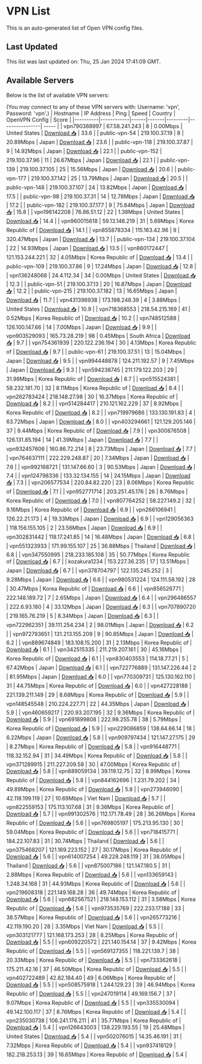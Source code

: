 # VPN List

This is an auto-generated list of Open VPN config files.

## Last Updated

This list was last updated on: Thu, 25 Jan 2024 17:41:09 GMT.

## Available Servers

Below is the list of available VPN servers:

(You may connect to any of these VPN servers with: Username: 'vpn', Password: 'vpn'.)
| Hostname | IP Address | Ping | Speed | Country | OpenVPN Config | Score |
|----------|------------|------|-------|---------|----------------| ----- |
| vpn790388997 | 67.58.241.243 | 8 | 0.00Mbps | United States | [Download 📥](./configs/server_0_US.ovpn) | 33.6 |
| public-vpn-54 | 219.100.37.19 | 8 | 20.89Mbps | Japan | [Download 📥](./configs/server_1_JP.ovpn) | 23.6 |
| public-vpn-118 | 219.100.37.87 | 9 | 14.92Mbps | Japan | [Download 📥](./configs/server_2_JP.ovpn) | 22.1 |
| public-vpn-152 | 219.100.37.96 | 11 | 26.67Mbps | Japan | [Download 📥](./configs/server_3_JP.ovpn) | 22.1 |
| public-vpn-139 | 219.100.37.105 | 25 | 15.56Mbps | Japan | [Download 📥](./configs/server_4_JP.ovpn) | 20.6 |
| public-vpn-177 | 219.100.37.142 | 25 | 13.79Mbps | Japan | [Download 📥](./configs/server_5_JP.ovpn) | 20.5 |
| public-vpn-148 | 219.100.37.107 | 24 | 13.82Mbps | Japan | [Download 📥](./configs/server_6_JP.ovpn) | 17.5 |
| public-vpn-98 | 219.100.37.31 | 14 | 12.78Mbps | Japan | [Download 📥](./configs/server_7_JP.ovpn) | 17.2 |
| public-vpn-182 | 219.100.37.177 | 9 | 75.84Mbps | Japan | [Download 📥](./configs/server_8_JP.ovpn) | 15.8 |
| vpn196142208 | 76.86.51.12 | 22 | 1.38Mbps | United States | [Download 📥](./configs/server_9_US.ovpn) | 14.4 |
| vpn960015618 | 59.13.146.219 | 31 | 5.69Mbps | Korea Republic of | [Download 📥](./configs/server_10_KR.ovpn) | 14.1 |
| vpn855878334 | 115.163.42.96 | 9 | 320.47Mbps | Japan | [Download 📥](./configs/server_11_JP.ovpn) | 13.7 |
| public-vpn-134 | 219.100.37.104 | 22 | 14.93Mbps | Japan | [Download 📥](./configs/server_12_JP.ovpn) | 13.5 |
| vpn860172447 | 121.153.244.221 | 32 | 4.05Mbps | Korea Republic of | [Download 📥](./configs/server_13_KR.ovpn) | 13.4 |
| public-vpn-109 | 219.100.37.86 | 9 | 17.24Mbps | Japan | [Download 📥](./configs/server_14_JP.ovpn) | 12.8 |
| vpn136248068 | 24.4.112.34 | 34 | 0.00Mbps | United States | [Download 📥](./configs/server_15_US.ovpn) | 12.3 |
| public-vpn-51 | 219.100.37.13 | 20 | 16.87Mbps | Japan | [Download 📥](./configs/server_16_JP.ovpn) | 12.2 |
| public-vpn-215 | 219.100.37.182 | 13 | 16.65Mbps | Japan | [Download 📥](./configs/server_17_JP.ovpn) | 11.7 |
| vpn431396938 | 173.198.248.39 | 4 | 3.88Mbps | United States | [Download 📥](./configs/server_18_US.ovpn) | 10.9 |
| vpn718368553 | 218.54.215.169 | 41 | 0.52Mbps | Korea Republic of | [Download 📥](./configs/server_19_KR.ovpn) | 10.2 |
| vpn748512588 | 126.100.147.66 | 14 | 7.00Mbps | Japan | [Download 📥](./configs/server_20_JP.ovpn) | 9.9 |
| vpn903529093 | 165.73.28.219 | 98 | 0.45Mbps | South Africa | [Download 📥](./configs/server_21_ZA.ovpn) | 9.7 |
| vpn754361939 | 220.122.236.194 | 30 | 4.13Mbps | Korea Republic of | [Download 📥](./configs/server_22_KR.ovpn) | 9.7 |
| public-vpn-61 | 219.100.37.51 | 13 | 15.04Mbps | Japan | [Download 📥](./configs/server_23_JP.ovpn) | 9.5 |
| vpn994448878 | 124.211.192.57 | 9 | 7.45Mbps | Japan | [Download 📥](./configs/server_24_JP.ovpn) | 9.3 |
| vpn594238745 | 211.179.122.203 | 29 | 31.98Mbps | Korea Republic of | [Download 📥](./configs/server_25_KR.ovpn) | 8.7 |
| vpn515524381 | 58.232.181.70 | 32 | 8.11Mbps | Korea Republic of | [Download 📥](./configs/server_26_KR.ovpn) | 8.4 |
| vpn262783424 | 218.148.27.98 | 30 | 16.37Mbps | Korea Republic of | [Download 📥](./configs/server_27_KR.ovpn) | 8.2 |
| vpn514284417 | 210.121.162.229 | 37 | 8.92Mbps | Korea Republic of | [Download 📥](./configs/server_28_KR.ovpn) | 8.2 |
| vpn719979686 | 133.130.191.83 | 4 | 63.72Mbps | Japan | [Download 📥](./configs/server_29_JP.ovpn) | 8.0 |
| vpn403294661 | 121.129.205.146 | 37 | 9.44Mbps | Korea Republic of | [Download 📥](./configs/server_30_KR.ovpn) | 7.9 |
| vpn300876508 | 126.131.85.194 | 14 | 41.39Mbps | Japan | [Download 📥](./configs/server_31_JP.ovpn) | 7.7 |
| vpn932457606 | 160.86.72.214 | 8 | 23.73Mbps | Japan | [Download 📥](./configs/server_32_JP.ovpn) | 7.7 |
| vpn764637111 | 222.229.248.87 | 20 | 7.34Mbps | Japan | [Download 📥](./configs/server_33_JP.ovpn) | 7.6 |
| vpn992168721 | 131.147.66.60 | 3 | 90.53Mbps | Japan | [Download 📥](./configs/server_34_JP.ovpn) | 7.4 |
| vpn124798336 | 133.32.134.155 | 14 | 24.15Mbps | Japan | [Download 📥](./configs/server_35_JP.ovpn) | 7.3 |
| vpn206577534 | 220.84.82.220 | 23 | 8.06Mbps | Korea Republic of | [Download 📥](./configs/server_36_KR.ovpn) | 7.1 |
| vpn952771714 | 203.251.45.176 | 26 | 8.76Mbps | Korea Republic of | [Download 📥](./configs/server_37_KR.ovpn) | 7.0 |
| vpn807764252 | 58.227.149.2 | 32 | 9.16Mbps | Korea Republic of | [Download 📥](./configs/server_38_KR.ovpn) | 6.9 |
| vpn266106941 | 126.22.21.173 | 4 | 19.33Mbps | Japan | [Download 📥](./configs/server_39_JP.ovpn) | 6.9 |
| vpn129056363 | 118.156.155.105 | 2 | 23.56Mbps | Japan | [Download 📥](./configs/server_40_JP.ovpn) | 6.9 |
| vpn302831442 | 118.17.241.85 | 14 | 16.48Mbps | Japan | [Download 📥](./configs/server_41_JP.ovpn) | 6.8 |
| vpn551323933 | 171.99.155.107 | 25 | 36.88Mbps | Thailand | [Download 📥](./configs/server_42_TH.ovpn) | 6.8 |
| vpn347550995 | 218.233.185.108 | 35 | 50.77Mbps | Korea Republic of | [Download 📥](./configs/server_43_KR.ovpn) | 6.7 |
| kozakura1234 | 153.227.36.235 | 17 | 13.51Mbps | Japan | [Download 📥](./configs/server_44_JP.ovpn) | 6.7 |
| vpn378704797 | 122.135.245.252 | 3 | 9.28Mbps | Japan | [Download 📥](./configs/server_45_JP.ovpn) | 6.6 |
| vpn980531224 | 124.111.58.192 | 28 | 30.47Mbps | Korea Republic of | [Download 📥](./configs/server_46_KR.ovpn) | 6.6 |
| vpn856526771 | 222.148.189.72 | 7 | 2.65Mbps | Japan | [Download 📥](./configs/server_47_JP.ovpn) | 6.4 |
| vpn296486557 | 222.6.93.180 | 4 | 33.12Mbps | Japan | [Download 📥](./configs/server_48_JP.ovpn) | 6.3 |
| vpn707890720 | 219.165.76.219 | 5 | 8.34Mbps | Japan | [Download 📥](./configs/server_49_JP.ovpn) | 6.3 |
| vpn722962351 | 39.111.254.234 | 2 | 98.01Mbps | Japan | [Download 📥](./configs/server_50_JP.ovpn) | 6.2 |
| vpn972793651 | 131.213.155.209 | 9 | 90.85Mbps | Japan | [Download 📥](./configs/server_51_JP.ovpn) | 6.2 |
| vpn889674849 | 183.108.15.200 | 31 | 2.13Mbps | Korea Republic of | [Download 📥](./configs/server_52_KR.ovpn) | 6.1 |
| vpn342515335 | 211.219.207.161 | 30 | 45.16Mbps | Korea Republic of | [Download 📥](./configs/server_53_KR.ovpn) | 6.1 |
| vpn830403553 | 114.18.77.21 | 5 | 67.42Mbps | Japan | [Download 📥](./configs/server_54_JP.ovpn) | 6.1 |
| vpn722776889 | 131.147.226.44 | 2 | 81.95Mbps | Japan | [Download 📥](./configs/server_55_JP.ovpn) | 6.0 |
| vpn770309731 | 125.130.162.110 | 31 | 44.75Mbps | Korea Republic of | [Download 📥](./configs/server_56_KR.ovpn) | 6.0 |
| vpn427228188 | 221.139.211.149 | 29 | 8.68Mbps | Korea Republic of | [Download 📥](./configs/server_57_KR.ovpn) | 5.9 |
| vpn148545548 | 210.224.227.71 | 22 | 44.35Mbps | Japan | [Download 📥](./configs/server_58_JP.ovpn) | 5.9 |
| vpn460659217 | 220.93.207.195 | 32 | 9.36Mbps | Korea Republic of | [Download 📥](./configs/server_59_KR.ovpn) | 5.9 |
| vpn691899808 | 222.98.255.78 | 38 | 5.79Mbps | Korea Republic of | [Download 📥](./configs/server_60_KR.ovpn) | 5.9 |
| vpn229086859 | 138.64.66.14 | 18 | 6.22Mbps | Japan | [Download 📥](./configs/server_61_JP.ovpn) | 5.8 |
| vpn909797434 | 121.147.27.175 | 29 | 8.27Mbps | Korea Republic of | [Download 📥](./configs/server_62_KR.ovpn) | 5.8 |
| vpn916448771 | 118.32.152.94 | 31 | 34.49Mbps | Korea Republic of | [Download 📥](./configs/server_63_KR.ovpn) | 5.8 |
| vpn371289915 | 211.227.209.58 | 30 | 47.00Mbps | Korea Republic of | [Download 📥](./configs/server_64_KR.ovpn) | 5.8 |
| vpn889059134 | 39.119.12.75 | 32 | 8.99Mbps | Korea Republic of | [Download 📥](./configs/server_65_KR.ovpn) | 5.8 |
| vpn844162696 | 1.231.79.202 | 34 | 49.89Mbps | Korea Republic of | [Download 📥](./configs/server_66_KR.ovpn) | 5.8 |
| vpn273946090 | 42.118.199.119 | 27 | 10.69Mbps | Viet Nam | [Download 📥](./configs/server_67_VN.ovpn) | 5.7 |
| vpn822559153 | 175.113.107.68 | 31 | 9.36Mbps | Korea Republic of | [Download 📥](./configs/server_68_KR.ovpn) | 5.7 |
| vpn991302576 | 112.171.78.49 | 28 | 36.26Mbps | Korea Republic of | [Download 📥](./configs/server_69_KR.ovpn) | 5.6 |
| vpn769805197 | 175.213.95.130 | 30 | 59.04Mbps | Korea Republic of | [Download 📥](./configs/server_70_KR.ovpn) | 5.6 |
| vpn718415771 | 184.22.107.83 | 31 | 30.74Mbps | Thailand | [Download 📥](./configs/server_71_TH.ovpn) | 5.6 |
| vpn375468207 | 121.169.223.152 | 27 | 30.17Mbps | Korea Republic of | [Download 📥](./configs/server_72_KR.ovpn) | 5.6 |
| vpn614007254 | 49.228.248.119 | 31 | 38.05Mbps | Thailand | [Download 📥](./configs/server_73_TH.ovpn) | 5.6 |
| vpn875007186 | 121.147.180.5 | 31 | 2.88Mbps | Korea Republic of | [Download 📥](./configs/server_74_KR.ovpn) | 5.6 |
| vpn133659143 | 1.248.34.168 | 31 | 44.93Mbps | Korea Republic of | [Download 📥](./configs/server_75_KR.ovpn) | 5.6 |
| vpn219608318 | 221.149.168.28 | 36 | 49.74Mbps | Korea Republic of | [Download 📥](./configs/server_76_KR.ovpn) | 5.6 |
| vpn682567521 | 218.148.153.112 | 31 | 3.58Mbps | Korea Republic of | [Download 📥](./configs/server_77_KR.ovpn) | 5.6 |
| vpn973535769 | 222.233.17.188 | 33 | 38.57Mbps | Korea Republic of | [Download 📥](./configs/server_78_KR.ovpn) | 5.6 |
| vpn265773216 | 42.119.190.20 | 28 | 3.35Mbps | Viet Nam | [Download 📥](./configs/server_79_VN.ovpn) | 5.5 |
| vpn303121777 | 121.168.173.253 | 28 | 8.25Mbps | Korea Republic of | [Download 📥](./configs/server_80_KR.ovpn) | 5.5 |
| vpn609220572 | 221.140.154.14 | 37 | 9.42Mbps | Korea Republic of | [Download 📥](./configs/server_81_KR.ovpn) | 5.5 |
| vpn569127355 | 118.221.139.7 | 38 | 20.33Mbps | Korea Republic of | [Download 📥](./configs/server_82_KR.ovpn) | 5.5 |
| vpn733362618 | 175.211.42.16 | 37 | 46.50Mbps | Korea Republic of | [Download 📥](./configs/server_83_KR.ovpn) | 5.5 |
| vpn402722489 | 42.82.184.40 | 49 | 6.06Mbps | Korea Republic of | [Download 📥](./configs/server_84_KR.ovpn) | 5.5 |
| vpn508575918 | 1.244.129.23 | 39 | 46.94Mbps | Korea Republic of | [Download 📥](./configs/server_85_KR.ovpn) | 5.5 |
| vpn247019114 | 49.169.156.7 | 37 | 9.07Mbps | Korea Republic of | [Download 📥](./configs/server_86_KR.ovpn) | 5.5 |
| vpn335530094 | 49.142.100.117 | 37 | 8.76Mbps | Korea Republic of | [Download 📥](./configs/server_87_KR.ovpn) | 5.4 |
| vpn235030738 | 106.241.176.211 | 41 | 35.77Mbps | Korea Republic of | [Download 📥](./configs/server_88_KR.ovpn) | 5.4 |
| vpn126643003 | 138.229.193.55 | 19 | 25.48Mbps | United States | [Download 📥](./configs/server_89_US.ovpn) | 5.4 |
| vpn502076015 | 14.35.46.191 | 31 | 7.32Mbps | Korea Republic of | [Download 📥](./configs/server_90_KR.ovpn) | 5.4 |
| vpn937418129 | 182.218.253.13 | 39 | 16.65Mbps | Korea Republic of | [Download 📥](./configs/server_91_KR.ovpn) | 5.4 |

